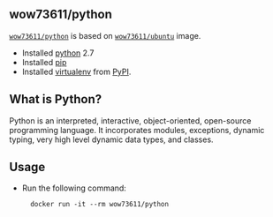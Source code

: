 

## wow73611/python

[`wow73611/python`](https://index.docker.io/u/wow73611/python) is based on [`wow73611/ubuntu`](https://index.docker.io/u/wow73611/ubuntu) image.

- Installed [python](http://python.org) 2.7
- Installed [pip](https://pip.pypa.io/en/latest/)
- Installed [virtualenv](https://virtualenv.pypa.io/) from [PyPI](https://pypi.python.org/pypi).


## What is Python?

Python is an interpreted, interactive, object-oriented, open-source programming language. It incorporates modules, exceptions, dynamic typing, very high level dynamic data types, and classes.


## Usage

- Run the following command:

        docker run -it --rm wow73611/python

